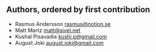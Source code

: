 ## Authors, ordered by first contribution

- Rasmus Andersson <rasmus@notion.se>
- Matt Martz <matt@sivel.net>
- Kushal Pisavadia <kushi.p@gmail.com>
- August Joki <august.joki@gmail.com>
